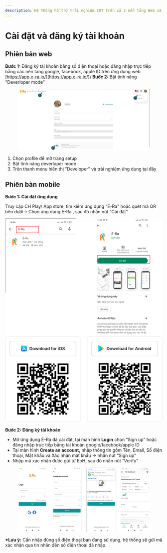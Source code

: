 ```yaml
---
description: Hệ thống hỗ trợ trải nghiệm IOT trên cả 2 nền tảng Web và Mobile
---
```


# Cài đặt và đăng ký tài khoản

## Phiên bản web

**Bước 1:** Đăng ký tài khoản bằng số điện thoại hoặc đăng nhập trực tiếp bằng các nền tảng google, facebook, apple ID trên ứng dụng web [https://app.e-ra.io/](https://app.e-ra.io/)\
**Bước 2:** Bật tính năng "Deverloper mode"

<figure><img src="../.gitbook/assets/image (4) (1).png" alt=""><figcaption></figcaption></figure>

1. Chọn profile để mở trang setup
2. Bật tính năng deverloper mode
3. Trên thanh menu hiển thị "Developer" và trải nghiệm ứng dụng tại đây

## Phiên bản mobile

**Bước 1: Cài đặt ứng dụng**

Truy cập CH Play/ App store, tìm kiếm ứng dụng “E-Ra" hoặc quét mã QR bên dưới-> Chọn ứng dụng E-Ra , sau đó nhấn nút “Cài đặt"&#x20;

![](<../.gitbook/assets/image (2) (1) (1) (1).png>)![](<../.gitbook/assets/image (3) (1).png>)

**Bước 2: Đăng ký tài khoản**

* Mở ứng dụng E-Ra đã cài đặt, tại màn hình **Login** chọn “Sign up" hoặc đăng nhập trực tiếp bằng tài khoản google/facebook/apple ID
* Tại màn hình **Create an account,** nhập thông tin gồm Tên, Email, Số điện thoại, Mật khẩu và Xác nhận mật khẩu -> nhấn nút “Sign up"
* Nhập mã xác nhận được gửi từ EoH, sau đó nhấn nút “Verify"

<figure><img src="../.gitbook/assets/image (2) (1) (1).png" alt=""><figcaption></figcaption></figure>

**\*Lưu ý:** Cần nhập đúng số điện thoại bạn đang sử dụng, hệ thống sẽ gửi mã xác nhận  qua tin nhắn đến số điện thoại đã nhập.
